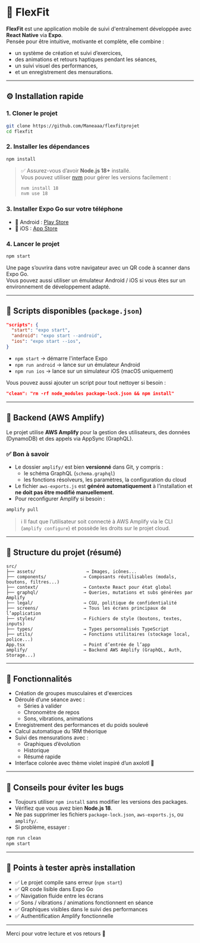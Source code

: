 
# 💪 FlexFit

**FlexFit** est une application mobile de suivi d'entraînement développée avec **React Native** via **Expo**.  
Pensée pour être intuitive, motivante et complète, elle combine :
- un système de création et suivi d’exercices,
- des animations et retours haptiques pendant les séances,
- un suivi visuel des performances,
- et un enregistrement des mensurations.

---

## ⚙️ Installation rapide

### 1. Cloner le projet

```bash
git clone https://github.com/Maneaaa/flexfitprojet
cd flexfit
```

### 2. Installer les dépendances

```bash
npm install
```

> ✅ Assurez-vous d’avoir **Node.js 18+** installé.  
> Vous pouvez utiliser [nvm](https://github.com/nvm-sh/nvm) pour gérer les versions facilement :
>
> ```bash
> nvm install 18
> nvm use 18
> ```

### 3. Installer Expo Go sur votre téléphone

- 📱 Android : [Play Store](https://play.google.com/store/apps/details?id=host.exp.exponent)  
- 🍏 iOS : [App Store](https://apps.apple.com/app/expo-go/id982107779)

### 4. Lancer le projet

```bash
npm start
```

Une page s’ouvrira dans votre navigateur avec un QR code à scanner dans Expo Go.  
Vous pouvez aussi utiliser un émulateur Android / iOS si vous êtes sur un environnement de développement adapté.

---

## 🚀 Scripts disponibles (`package.json`)

```json
"scripts": {
  "start": "expo start",
  "android": "expo start --android",
  "ios": "expo start --ios",
}
```

- `npm start` → démarre l'interface Expo
- `npm run android` → lance sur un émulateur Android
- `npm run ios` → lance sur un simulateur iOS (macOS uniquement)

Vous pouvez aussi ajouter un script pour tout nettoyer si besoin :

```json
"clean": "rm -rf node_modules package-lock.json && npm install"
```

---

## 🧠 Backend (AWS Amplify)

Le projet utilise **AWS Amplify** pour la gestion des utilisateurs, des données (DynamoDB) et des appels via AppSync (GraphQL).

### ✅ Bon à savoir

- Le dossier `amplify/` est bien **versionné** dans Git, y compris :
  - le schéma GraphQL (`schema.graphql`)
  - les fonctions résolveurs, les paramètres, la configuration du cloud
- Le fichier `aws-exports.js` est **généré automatiquement** à l’installation et **ne doit pas être modifié manuellement**.
- Pour reconfigurer Amplify si besoin :

```bash
amplify pull
```

> ℹ️ Il faut que l’utilisateur soit connecté à AWS Amplify via le CLI (`amplify configure`) et possède les droits sur le projet cloud.

---

## 🧱 Structure du projet (résumé)

```
src/
├── assets/                   → Images, icônes...
├── components/              → Composants réutilisables (modals, boutons, filtres...)
├── context/                 → Contexte React pour état global
├── graphql/                 → Queries, mutations et subs générées par Amplify
├── legal/                   → CGU, politique de confidentialité
├── screens/                 → Tous les écrans principaux de l’application
├── styles/                  → Fichiers de style (boutons, textes, inputs)
├── types/                   → Types personnalisés TypeScript
├── utils/                   → Fonctions utilitaires (stockage local, police...)
App.tsx                      → Point d’entrée de l’app
amplify/                     → Backend AWS Amplify (GraphQL, Auth, Storage...)
```

---

## 📱 Fonctionnalités

- Création de groupes musculaires et d'exercices
- Déroulé d’une séance avec :
  - Séries à valider
  - Chronomètre de repos
  - Sons, vibrations, animations
- Enregistrement des performances et du poids soulevé
- Calcul automatique du 1RM théorique
- Suivi des mensurations avec :
  - Graphiques d’évolution
  - Historique
  - Résumé rapide
- Interface colorée avec thème violet inspiré d’un axolotl 🦎

---

## 🧼 Conseils pour éviter les bugs

- Toujours utiliser `npm install` sans modifier les versions des packages.
- Vérifiez que vous avez bien **Node.js 18**.
- Ne pas supprimer les fichiers `package-lock.json`, `aws-exports.js`, ou `amplify/`.
- Si problème, essayer :

```bash
npm run clean
npm start
```

---

## 🧪 Points à tester après installation

- ✅ Le projet compile sans erreur (`npm start`)
- ✅ QR code lisible dans Expo Go
- ✅ Navigation fluide entre les écrans
- ✅ Sons / vibrations / animations fonctionnent en séance
- ✅ Graphiques visibles dans le suivi des performances
- ✅ Authentification Amplify fonctionnelle

---

Merci pour votre lecture et vos retours 🙏  